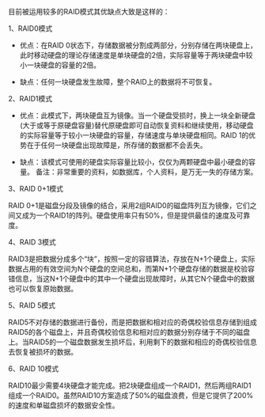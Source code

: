 目前被运用较多的RAID模式其优缺点大致是这样的：

1、RAID0模式
* 优点：在RAID 0状态下，存储数据被分割成两部分，分别存储在两块硬盘上，此时移动硬盘的理论存储速度是单块硬盘的2倍，实际容量等于两块硬盘中较小一块硬盘的容量的2倍。

* 缺点：任何一块硬盘发生故障，整个RAID上的数据将不可恢复。


2、RAID1模式
* 优点：此模式下，两块硬盘互为镜像。当一个硬盘受损时，换上一块全新硬盘(大于或等于原硬盘容量)替代原硬盘即可自动恢复资料和继续使用，移动硬盘的实际容量等于较小一块硬盘的容量，存储速度与单块硬盘相同。RAID 1的优势在于任何一块硬盘出现故障是，所存储的数据都不会丢失。

* 缺点：该模式可使用的硬盘实际容量比较小，仅仅为两颗硬盘中最小硬盘的容量。
备注：非常重要的资料，如数据库，个人资料，是万无一失的存储方案。

3、RAID 0+1模式

RAID 0+1是磁盘分段及镜像的结合，采用2组RAID0的磁盘阵列互为镜像，它们之间又成为一个RAID1的阵列。硬盘使用率只有50%，但是提供最佳的速度及可靠度。

4、RAID 3模式

RAID3是把数据分成多个“块”，按照一定的容错算法，存放在N+1个硬盘上，实际数据占用的有效空间为N个硬盘的空间总和，而第N+1个硬盘存储的数据是校验容错信息，当这N+1个硬盘中的其中一个硬盘出现故障时，从其它N个硬盘中的数据也可以恢复原始数据。

5、RAID 5模式

RAID5不对存储的数据进行备份，而是把数据和相对应的奇偶校验信息存储到组成RAID5的各个磁盘上，并且奇偶校验信息和相对应的数据分别存储于不同的磁盘上。当RAID5的一个磁盘数据发生损坏后，利用剩下的数据和相应的奇偶校验信息去恢复被损坏的数据。

6、RAID 10模式

RAID10最少需要4块硬盘才能完成。把2块硬盘组成一个RAID1，然后两组RAID1组成一个RAID0。虽然RAID10方案造成了50%的磁盘浪费，但是它提供了200%的速度和单磁盘损坏的数据安全性。